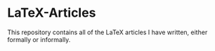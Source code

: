 # LaTeX-Articles
This repository contains all of the LaTeX articles I have written, either formally or informally.
